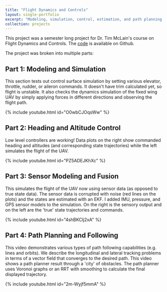 ```yaml
---
title: "Flight Dynamics and Controls"
layout: single-portfolio
excerpt: "Modeling, simulation, control, estimation, and path planning for a fixed wing UAV. The final result of the project is a simulator built from scratch with implementations of IMU, pressure, and GPS sensors, Extended Kalman Filter and RRT path planning. <br/><br/><img src='/images/flightdynamics.png' width='500'>"
collection: projects
---
```


This project was a semester long project for Dr. Tim McLain's course on Flight Dynamics and Controls. The [code](https://github.com/curtiscjohnson/flight_dynamics) is available on Github.

The project was broken into multiple parts:

## Part 1: Modeling and Simulation
This section tests out control surface simulation by setting various elevator, throttle, rudder, or aileron commands. It doesn't have trim calculated yet, so flight is unstable. It also checks the dynamics simulation of the fixed wing UAV by simply applying forces in different directions and observing the flight path.

{% include youtube.html id="O0wbCJOqsWw" %}

## Part 2: Heading and Altitude Control
Low level controllers are working! Data plots on the right show commanded heading and altitudes (and corresponding state trajectories) while the left simulates the flight of the UAV.

{% include youtube.html id="PZ5ADEJKhXc" %}

## Part 3: Sensor Modeling and Fusion
This simulates the flight of the UAV now using sensor data (as opposed to true state data). The sensor data is corrupted with noise (red lines on the plots) and the states are estimated with an EKF. I added IMU, pressure, and GPS sensor models to the simulation. On the right is the sensory output and on the left are the 'true' state trajectories and commands.

{% include youtube.html id="4shBKClj2xA" %}

## Part 4: Path Planning and Following
This video demonstrates various types of path following capabilities (e.g. lines and orbits). We describe the longitudinal and lateral tracking problems in terms of a vector field that converges to the desired path. This video shows a path planner result through a 'city' of obstacles. The path planner uses Voronoi graphs or an RRT with smoothing to calculate the final displayed trajectory.

{% include youtube.html id="2m-Wyjf5mmA" %}




